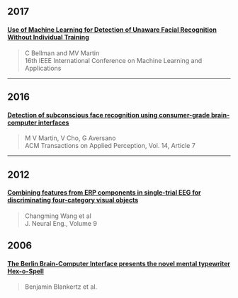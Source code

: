## 2017


#### [Use of Machine Learning for Detection of Unaware Facial Recognition Without Individual Training](2017/bellman2017.md)
> C Bellman and MV Martin    
> 16th IEEE International Conference on Machine Learning and Applications

---

## 2016


#### [Detection of subconscious face recognition using consumer-grade brain-computer interfaces](2016/martin2016.md)
> M V Martin, V Cho, G Aversano<br>
> ACM Transactions on Applied Perception, Vol. 14, Article 7

---

## 2012

#### [Combining features from ERP components in single-trial EEG for discriminating four-category visual objects](2012/wang2012.md)
> Changming Wang et al<br>
> J. Neural Eng., Volume 9

## 2006

#### [The Berlin Brain-Computer Interface presents the novel mental typewriter Hex-o-Spell](2006/Blankertz2006)
> Benjamin Blankertz et al. <br>